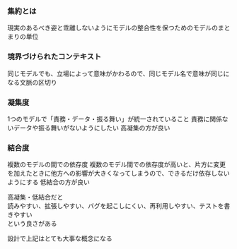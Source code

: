 ### 集約とは
現実のあるべき姿と乖離しないようにモデルの整合性を保つためのモデルのまとまりの単位

### 境界づけられたコンテキスト
同じモデルでも、立場によって意味がかわるので、同じモデル名で意味が同じになる文脈の区切り

### 凝集度
1つのモデルで「責務・データ・振る舞い」が統一されていること
責務に関係ないデータや振る舞いがないようにしたい
高凝集の方が良い

### 結合度
複数のモデルの間での依存度
複数のモデル間での依存度が高いと、片方に変更を加えたときに他方への影響が大きくなってしまうので、できるだけ依存しないようにする
低結合の方が良い

高凝集・低結合だと  
読みやすい、拡張しやすい、バグを起こしにくい、再利用しやすい、テストを書きやすい  
という良さがある

設計で上記はとても大事な概念になる